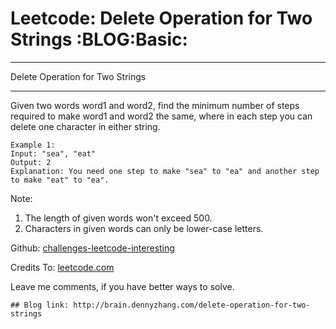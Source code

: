 # Leetcode: Delete Operation for Two Strings     :BLOG:Basic:


---

Delete Operation for Two Strings  

---

Given two words word1 and word2, find the minimum number of steps required to make word1 and word2 the same, where in each step you can delete one character in either string.  

    Example 1:
    Input: "sea", "eat"
    Output: 2
    Explanation: You need one step to make "sea" to "ea" and another step to make "eat" to "ea".

Note:  
1.  The length of given words won't exceed 500.
2.  Characters in given words can only be lower-case letters.

Github: [challenges-leetcode-interesting](https://github.com/DennyZhang/challenges-leetcode-interesting/tree/master/delete-operation-for-two-strings)  

Credits To: [leetcode.com](https://leetcode.com/problems/delete-operation-for-two-strings/description/)  

Leave me comments, if you have better ways to solve.  

    ## Blog link: http://brain.dennyzhang.com/delete-operation-for-two-strings